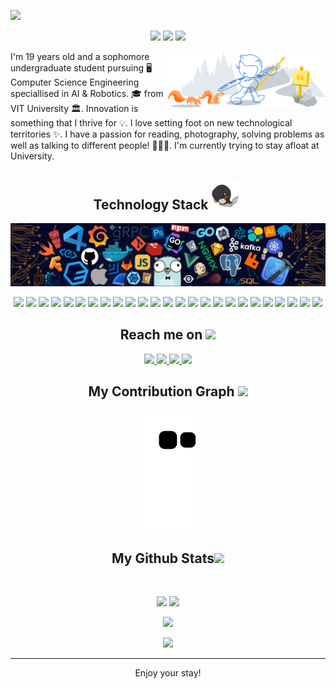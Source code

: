 <p align="center">
 
</p align="center">
<img src="https://github.com/4bdul4ziz/4bdul4ziz/blob/main/images/AbdulAziz.png" />

<p align="center">
 
 <img src="https://badges.pufler.dev/visits/4bdul4ziz/4bdul4ziz"/> 
 <img src="https://badges.pufler.dev/repos/4bdul4ziz"/>
 <img src="https://badges.pufler.dev/commits/yearly/4bdul4ziz" />

</p>

<p align="center">

<img width="50%" align="right" alt="Github Image" src="https://github.com/4bdul4ziz/4bdul4ziz/blob/main/images/cat.svg"/>

  I'm 19 years old and a sophomore undergraduate student pursuing 🖥 Computer Science Engineering speciallised in AI & Robotics. 🎓 from VIT University 🏛. Innovation is something that I thrive for 💡. I love setting foot on new technological territories ✨. I have a passion for reading, photography, solving problems as well as talking to different people! 👨🏻‍💻. I'm currently trying to stay afloat at University.

</p>  

<h2 align="center">Technology Stack <img src="https://github.com/4bdul4ziz/4bdul4ziz/blob/main/images/laptop.gif" width="50"></h2>
<img src="https://github.com/4bdul4ziz/4bdul4ziz/blob/main/images/header_.png" />

<p align="center">
 <img src="https://img.shields.io/badge/-Python-black?style=flat-square&logo=python"/>
<img src="https://img.shields.io/badge/C-00599C?style=flat-square&logo=c&logoColor=white"/>
<img src="https://img.shields.io/badge/-C++-00599C?style=flat-square&logo=c"/>
<img src="https://img.shields.io/badge/-R-black?style=flat-square&logo=r"/>
<img src="https://img.shields.io/badge/-GoLang-black?style=flat-square&logo=go"/>
<img src="https://img.shields.io/badge/-Swift-black?style=flat-square&logo=swift"/>
<img src="https://img.shields.io/badge/-HTML5-E34F26?style=flat-square&logo=html5&logoColor=white"/>
<img src="https://img.shields.io/badge/-PHP-black?style=flat-square&logo=php"/>
<img src="https://img.shields.io/badge/-CSS3-1572B6?style=flat-square&logo=css3"/>
<img src="https://img.shields.io/badge/-Sass-pink?style=flat-square&logo=sass"/>
<img src="https://img.shields.io/badge/-Bootstrap-563D7C?style=flat-square&logo=bootstrap"/>
<img src="https://img.shields.io/badge/-Heroku-430098?style=flat-square&logo=heroku"/>
<img src="https://img.shields.io/badge/-Discord.py-black?style=flat-square&logo=discord"/>
<img src="https://img.shields.io/badge/-JavaScript-black?style=flat-square&logo=javascript"/>
<img src="https://img.shields.io/badge/-GoogleCloud-black?style=flat-square&logo=GoogleCloud"/>
<img src="https://img.shields.io/badge/-Azure-black?style=flat-square&logo=microsoftazure"/>
<img src="https://img.shields.io/badge/-Node.js-black?style=flat-square&logo=Node.js"/>
<img src="https://img.shields.io/badge/-MongoDB-black?style=flat-square&logo=mongodb"/>
<img src="https://img.shields.io/badge/-Django-black?style=flat-square&logo=django"/>
<img src="https://img.shields.io/badge/-MySQL-black?style=flat-square&logo=mysql"/>
<img src="https://img.shields.io/badge/-OracleSQL-black?style=flat-square&logo=oracle"/>
<img src="https://img.shields.io/badge/-MarkDown-black?style=flat-square&logo=markdown"/>
<img src="https://img.shields.io/badge/-Arduino-black?style=flat-square&logo=arduino"/>
<img src="https://img.shields.io/badge/-Git-black?style=flat-square&logo=git"/>
<img src="https://img.shields.io/badge/-GitHub-black?style=flat-square&logo=github"/>
</p>

<h2 align="center">Reach me on <img src="https://media0.giphy.com/media/jqNPzdTTxQfOgOqpO4/source.gif" width="50"></h2>

<p align="center">
  
<a href="https://discord.com/channels/@me/729424807296499822">
 <img src="https://img.shields.io/badge/-Unicorn✨-5865F2?style=flat-square&logo=discord&logoColor=white&link=hhttps://discord.com/channels/@me/729424807296499822"/>
</a>
<a href="mailto: bb.abdulaziz@gmail.com">
 <img src="https://img.shields.io/badge/-4bdul4ziz-c14438?style=flat-square&logo=Gmail&logoColor=white&link=mailto:bb.abdulaziz@gmail.com"/>
</a>
<a href="https://www.linkedin.com/in/abdul-aziz-a-b-7612661b3/">
 <img src="https://img.shields.io/badge/-AbdulAziz-blue?style=flat-square&logo=Linkedin&logoColor=white&link=https://www.linkedin.com/in/abdul-aziz-a-b-7612661b3/"/>
</a>
 <a href="https://twitter.com/AerialUni">
 <img src="https://img.shields.io/badge/-AerialUni-blue?style=flat-square&logo=twitter&logoColor=white&link=https://twitter.com/ritikhere307"/>
</a>
</p>


<h2 align="center">
  My Contribution Graph <img src="https://media.giphy.com/media/xUA7aZeLE2e0P7Znz2/giphy.gif" width="50">
</h2>
<p align="center">
  <img src="https://github.com/4bdul4ziz/4bdul4ziz/raw/output/github-contribution-grid-snake.svg" alt="snake"></center>
</p>

<h2 align="center">
  My Github Stats<img src="https://media.giphy.com/media/VgCDAzcKvsR6OM0uWg/giphy.gif" width="50">
</h2>
 
<br>

<p align = "center">
  <img  src = "https://github-readme-stats.vercel.app/api?username=4bdul4ziz&show_icons=true&theme=radical&line_height=27">
  <img src = "https://github-readme-stats.vercel.app/api/top-langs/?username=4bdul4ziz&hide=html,css,java,shaderlab,kotlin,hlsl&theme=radical">
</p>

<p align = "center">
 <img  src="https://github-readme-streak-stats.herokuapp.com/?user=4bdul4ziz&show_icons=true&locale=en&layout=compact&theme=radical&line_height=0" />
</p> 

<p align = "center">
 <img src="https://activity-graph.herokuapp.com/graph?username=4bdul4ziz&theme=redical">
</p> 
<hr>
<p align="center">Enjoy your stay!</p>
